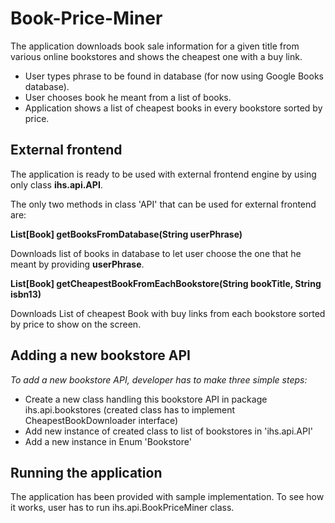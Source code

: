 # Book-Price-Miner
The application downloads book sale information for a given title from various online bookstores and shows the cheapest one with a buy link.
* User types phrase to be found in database (for now using Google Books database).
* User chooses book he meant from a list of books.
* Application shows a list of cheapest books in every bookstore sorted by price.

## External frontend
The application is ready to be used with external frontend engine by using only class **ihs.api.API**.

The only two methods in class 'API' that can be used for external frontend are:

**List[Book] getBooksFromDatabase(String userPhrase)**
  
Downloads list of books in database to let user choose the one that he meant by providing **userPhrase**.

**List[Book] getCheapestBookFromEachBookstore(String bookTitle, String isbn13)**
  
Downloads List of cheapest Book with buy links from each bookstore sorted by price to show on the screen.
  
## Adding a new bookstore API
*To add a new bookstore API, developer has to make three simple steps:*
* Create a new class handling this bookstore API in package ihs.api.bookstores 
(created class has to implement CheapestBookDownloader interface)
* Add new instance of created class to list of bookstores in 'ihs.api.API'
* Add a new instance in Enum 'Bookstore'

## Running the application
The application has been provided with sample implementation.
To see how it works, user has to run ihs.api.BookPriceMiner class.
